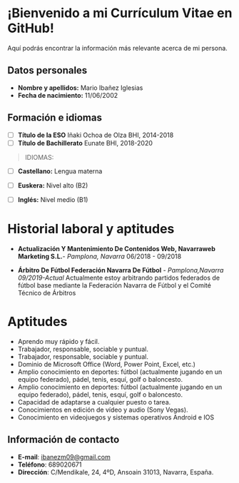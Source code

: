 # ¡Bienvenido a mi Currículum Vitae en GitHub!

Aquí podrás encontrar la información más relevante acerca de mi persona.
## Datos personales

 - **Nombre y apellidos:** Mario Ibañez Iglesias
 - **Fecha de nacimiento:** 11/06/2002
 

## Formación e idiomas

 - [ ] **Título de la ESO** Iñaki Ochoa de Olza BHI, 2014-2018
 - [ ] **Título de Bachillerato** Eunate BHI, 2018-2020

> IDIOMAS:
> 
 - [ ] **Castellano:** Lengua materna
 - [ ] **Euskera:** Nivel alto (B2)
 - [ ] **Inglés:** Nivel medio (B1)

 

 



# Historial laboral y aptitudes

 - **Actualización Y Mantenimiento De Contenidos Web, Navarraweb Marketing S.L.**- *Pamplona, Navarra* 06/2018 - 09/2018
 
 - **Árbitro De Fútbol Federación Navarra De Fútbol** - *Pamplona,Navarra 09/2019-Actual* Actualmente estoy arbitrando partidos federados de fútbol base mediante la Federación Navarra de Fútbol y el Comité Técnico de Árbitros







# Aptitudes

 - Aprendo muy rápido y fácil.
 - Trabajador, responsable, sociable y puntual.
 -  Trabajador, responsable, sociable y puntual.
 - Dominio de Microsoft Office (Word, Power Point, Excel, etc.)
 -  Amplio conocimiento en deportes: fútbol (actualmente jugando en un equipo
federado), pádel, tenis, esquí, golf o baloncesto.
 - Amplio conocimiento en deportes: fútbol (actualmente jugando en un equipo
federado), pádel, tenis, esquí, golf o baloncesto.
 - Capacidad de adaptarse a cualquier puesto o tarea.
 - Conocimientos en edición de vídeo y audio (Sony Vegas).
 - Conocimiento en videojuegos y sistemas operativos Android e IOS



## Información de contacto
 - **E-mail**: ibanezm09@gmail.com
 - **Teléfono**: 689020671
 - **Dirección**: C/Mendikale, 24, 4ºD, Ansoain 31013, Navarra, España.
 
